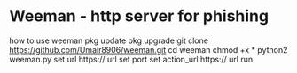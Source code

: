 # Weeman - http server for phishing

how to use weeman
pkg update
pkg upgrade
git clone https://github.com/Umair8906/weeman.git
cd weeman
chmod +x *
python2 weeman.py
set url https:// url
set port 
set action_url https:// url
run

